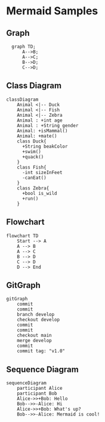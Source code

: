 # Mermaid Samples

## Graph

```mermaid
  graph TD;
      A-->B;
      A-->C;
      B-->D;
      C-->D;
```

## Class Diagram

```mermaid
classDiagram
    Animal <|-- Duck
    Animal <|-- Fish
    Animal <|-- Zebra
    Animal : +int age
    Animal : +String gender
    Animal: +isMammal()
    Animal: +mate()
    class Duck{
      +String beakColor
      +swim()
      +quack()
    }
    class Fish{
      -int sizeInFeet
      -canEat()
    }
    class Zebra{
      +bool is_wild
      +run()
    }
```

## Flowchart

```mermaid	
flowchart TD
    Start --> A
    A --> B
    A --> C
    B --> D
    C --> D
    D --> End
```

## GitGraph

```mermaid
gitGraph
    commit
    commit
    branch develop
    checkout develop
    commit
    commit
    checkout main
    merge develop
    commit
    commit tag: "v1.0"
```

## Sequence Diagram

```mermaid
sequenceDiagram
    participant Alice
    participant Bob
    Alice->>+Bob: Hello
    Bob-->>-Alice: Hi
    Alice->>+Bob: What's up?    
    Bob-->>-Alice: Mermaid is cool!            
```
